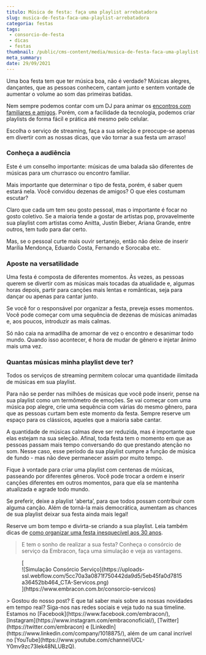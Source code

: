 ```yaml
---
titulo: Música de festa: faça uma playlist arrebatadora 
slug: musica-de-festa-faca-uma-playlist-arrebatadora
categoria: festas
tags:
 - consorcio-de-festa
 - dicas
 - festas
thumbnail: /public/cms-content/media/musica-de-festa-faca-uma-playlist-arrebatadora.png
meta_summary: 
date: 29/09/2021
---
```

Uma boa festa tem que ter música boa, não é verdade? Músicas alegres, dançantes, que as pessoas conhecem, cantam junto e sentem vontade de aumentar o volume ao som das primeiras batidas.

Nem sempre podemos contar com um DJ para animar os [encontros com familiares e amigos](https://www.embracon.com.br/blog/festa-de-15-anos-confira-as-principais-tendencias). Porém, com a facilidade da tecnologia, podemos criar playlists de forma fácil e prática até mesmo pelo celular.

Escolha o serviço de streaming, faça a sua seleção e preocupe-se apenas em divertir com as nossas dicas, que vão tornar a sua festa um arraso!

### Conheça a audiência

Este é um conselho importante: músicas de uma balada são diferentes de músicas para um churrasco ou encontro familiar.

Mais importante que determinar o tipo de festa, porém, é saber quem estará nela. Você convidou dezenas de amigos? O que eles costumam escutar?

Claro que cada um tem seu gosto pessoal, mas o importante é focar no gosto coletivo. Se a maioria tende a gostar de artistas pop, provavelmente sua playlist com artistas como Anitta, Justin Bieber, Ariana Grande, entre outros, tem tudo para dar certo.

Mas, se o pessoal curte mais ouvir sertanejo, então não deixe de inserir Marília Mendonça, Eduardo Costa, Fernando e Sorocaba etc.

### Aposte na versatilidade

Uma festa é composta de diferentes momentos. Às vezes, as pessoas querem se divertir com as músicas mais tocadas da atualidade e, algumas horas depois, partir para canções mais lentas e românticas, seja para dançar ou apenas para cantar junto.

Se você for o responsável por organizar a festa, preveja esses momentos. Você pode começar com uma sequência de dezenas de músicas animadas e, aos poucos, introduzir as mais calmas.

Só não caia na armadilha de amornar de vez o encontro e desanimar todo mundo. Quando isso acontecer, é hora de mudar de gênero e injetar ânimo mais uma vez.

### Quantas músicas minha playlist deve ter?

Todos os serviços de streaming permitem colocar uma quantidade ilimitada de músicas em sua playlist.

Para não se perder nas milhões de músicas que você pode inserir, pense na sua playlist como um termômetro de emoções. Se vai começar com uma música pop alegre, crie uma sequência com várias do mesmo gênero, para que as pessoas curtam bem este momento da festa. Sempre reserve um espaço para os clássicos, aqueles que a maioria sabe cantar.

A quantidade de músicas calmas deve ser reduzida, mas é importante que elas estejam na sua seleção. Afinal, toda festa tem o momento em que as pessoas passam mais tempo conversando do que prestando atenção no som. Nesse caso, esse período da sua playlist cumpre a função de música de fundo - mas não deve permanecer assim por muito tempo.

Fique à vontade para criar uma playlist com centenas de músicas, passeando por diferentes gêneros. Você pode trocar a ordem e inserir canções diferentes em outros momentos, para que ela se mantenha atualizada e agrade todo mundo.

Se preferir, deixe a playlist ‘aberta’, para que todos possam contribuir com alguma canção. Além de torná-la mais democrática, aumentam as chances de sua playlist deixar sua festa ainda mais legal!

Reserve um bom tempo e divirta-se criando a sua playlist. Leia também dicas de [como organizar uma festa inesquecível aos 30 anos](https://www.embracon.com.br/blog/de-repente-30-4-dicas-para-comemorar-a-idade-com-uma-festa-em-grande-estilo).

> E tem o sonho de realizar a sua festa? Conheça o consórcio de serviço da Embracon, faça uma simulação e veja as vantagens.

<figure class="w-richtext-figure-type-image w-richtext-align-center">[<div>![Simulação Consórcio Serviço](https://uploads-ssl.webflow.com/5cc70a3a0871f750442da9d5/5eb45fa0d7815a36452bb464_CTA-Servicos.png)</div>](https://www.embracon.com.br/consorcio-servicos)</figure>> Gostou do nosso post? E que tal saber mais sobre as nossas novidades em tempo real? Siga-nos nas redes sociais e veja tudo na sua timeline. Estamos no [Facebook](https://www.facebook.com/embracon/), [Instagram](https://www.instagram.com/embraconoficial/), [Twitter](https://twitter.com/embracon) e [LinkedIn](https://www.linkedin.com/company/1018875/), além de um canal incrível no [YouTube](https://www.youtube.com/channel/UCL-Y0mv9zc73Iek48NLUBzQ).

‍
